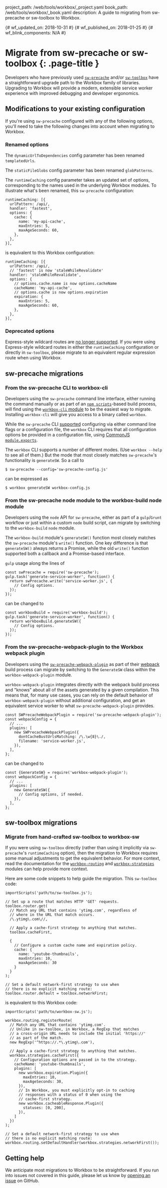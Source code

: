 project_path: /web/tools/workbox/_project.yaml
book_path: /web/tools/workbox/_book.yaml
description: A guide to migrating from sw-precache or sw-toolbox to Workbox.

{# wf_updated_on: 2018-10-31 #}
{# wf_published_on: 2018-01-25 #}
{# wf_blink_components: N/A #}

# Migrate from sw-precache or sw-toolbox {: .page-title }

Developers who have previously used [`sw-precache`](https://github.com/GoogleChromeLabs/sw-precache)
and/or [`sw-toolbox`](https://github.com/GoogleChromeLabs/sw-toolbox) have a straightforward upgrade
path to the Workbox family of libraries. Upgrading to Workbox will provide a modern, extensible
service worker experience with improved debugging and developer ergonomics.

## Modifications to your existing configuration

If you're using `sw-precache` configured with any of the following options, you'll need to take the
following changes into account when migrating to Workbox.

### Renamed options

The `dynamicUrlToDependencies` config parameter has been renamed `templatedUrls`.

The `staticFileGlobs` config parameter has been renamed `globPatterns`.

The `runtimeCaching` config parameter takes an updated set of options, corresponding to the names
used in the underlying Workbox modules. To illustrate what's been renamed, this `sw-precache`
configuration:

```
runtimeCaching: [{
  urlPattern: /api/,
  handler: 'fastest',
  options: {
    cache: {
      name: 'my-api-cache',
      maxEntries: 5,
      maxAgeSeconds: 60,
    },
  },
}],
```

is equivalent to this Workbox configuration:

```
runtimeCaching: [{
  urlPattern: /api/,
  // 'fastest' is now 'staleWhileRevalidate'
  handler: 'staleWhileRevalidate',
  options: {
    // options.cache.name is now options.cacheName
    cacheName: 'my-api-cache',
    // options.cache is now options.expiration
    expiration: {
      maxEntries: 5,
      maxAgeSeconds: 60,
    },
  },
}],
```

### Deprecated options

Express-style wildcard routes are [no longer
supported](https://github.com/GoogleChrome/workbox/issues/1012). If you were using Express-style
wildcard routes in either the `runtimeCaching` configuration or directly in `sw-toolbox`, please
migrate to an equivalent regular expression route when using Workbox.

## sw-precache migrations

### From the sw-precache CLI to workbox-cli

Developers using the `sw-precache` command line interface, either running the command manually or as
part of an [`npm scripts`](https://docs.npmjs.com/misc/scripts)-based build process, will find using
the [`workbox-cli` module](http://npmjs.com/package/workbox-cli) to be the easiest way to
migrate. Installing `workbox-cli` will give you access to a binary called `workbox`.

While the `sw-precache` CLI
[supported](https://github.com/GoogleChromeLabs/sw-precache#command-line-interface) configuring via
either command line flags or a configuration file, the `workbox` CLI requires that all configuration
options be provided in a configuration file, using [CommonJS
`module.exports`](https://nodejs.org/api/modules.html#modules_module_exports).

The `workbox` CLI supports a number of different modes. (Use `workbox --help` to see all of them.)
But the mode that most closely matches `sw-precache`'s functionality is `generateSW`. So a call to

```
$ sw-precache --config='sw-precache-config.js'
```

can be expressed as

```
$ workbox generateSW workbox-config.js
```

### From the sw-precache node module to the workbox-build node module

Developers using the `node` API for `sw-precache`, either as part of a `gulp`/`Grunt` workflow or
just within a custom `node` build script, can migrate by switching to the `workbox-build` `node`
module.

The `workbox-build` module's `generateSW()` function most closely matches the `sw-precache` module's
`write()` function. One key difference is that `generateSW()` always returns a Promise, while the
old `write()` function supported both a callback and a Promise-based interface.

`gulp` usage along the lines of

```
const swPrecache = require('sw-precache');
gulp.task('generate-service-worker', function() {
  return swPrecache.write('service-worker.js', {
    // Config options.
  });
});
```

can be changed to

```
const workboxBuild = require('workbox-build');
gulp.task('generate-service-worker', function() {
  return workboxBuild.generateSW({
    // Config options.
  });
});
```

### From the sw-precache-webpack-plugin to the Workbox webpack plugin

Developers using the
[`sw-precache-webpack-plugin`](https://www.npmjs.com/package/sw-precache-webpack-plugin) as part of
their [webpack](https://webpack.js.org/) build process can migrate by switching to the `GenerateSW`
class within the `workbox-webpack-plugin` module.

`workbox-webpack-plugin` integrates directly with the webpack build process and "knows" about all of
the assets generated by a given compilation. This means that, for many use cases, you can rely
on the default behavior of `workbox-webpack-plugin` without additional configuration, and get an
equivalent service worker to what `sw-precache-webpack-plugin` provides.

```
const SWPrecacheWebpackPlugin = require('sw-precache-webpack-plugin');
const webpackConfig = {
  // ...
  plugins: [
    new SWPrecacheWebpackPlugin({
      dontCacheBustUrlsMatching: /\.\w{8}\./,
      filename: 'service-worker.js',
    }),
  ],
};
```

can be changed to

```
const {GenerateSW} = require('workbox-webpack-plugin');
const webpackConfig = {
  // ...
  plugins: [
    new GenerateSW({
      // Config options, if needed.
    }),
  ],
};
```

## sw-toolbox migrations

### Migrate from hand-crafted sw-toolbox to workbox-sw

If you were using `sw-toolbox` directly (rather than using it implicitly via `sw-precache`'s
`runtimeCaching` option), then the migration to Workbox requires some manual adjustments to get the
equivalent behavior. For more context, read the documentation for the
[`workbox-routing`](/web/tools/workbox/modules/workbox-routing) and
[`workbox-strategies`](/web/tools/workbox/modules/workbox-strategies) modules can help provide more
context.

Here are some code snippets to help guide the migration. This `sw-toolbox` code:

```
importScripts('path/to/sw-toolbox.js');

// Set up a route that matches HTTP 'GET' requests.
toolbox.router.get(
  // Match any URL that contains 'ytimg.com', regardless of
  // where in the URL that match occurs.
  /\.ytimg\.com\//,

  // Apply a cache-first strategy to anything that matches.
  toolbox.cacheFirst,

  {
    // Configure a custom cache name and expiration policy.
    cache: {
      name: 'youtube-thumbnails',
      maxEntries: 10,
      maxAgeSeconds: 30
    }
  }
);

// Set a default network-first strategy to use when
// there is no explicit matching route:
toolbox.router.default = toolbox.networkFirst;
```

is equivalent to this Workbox code:

```
importScripts('path/to/workbox-sw.js');

workbox.routing.registerRoute(
  // Match any URL that contains 'ytimg.com'.
  // Unlike in sw-toolbox, in Workbox, a RegExp that matches
  // a cross-origin URL needs to include the initial 'https://'
  // as part of the match.
  new RegExp('^https://.*\.ytimg\.com'),

  // Apply a cache-first strategy to anything that matches.
  workbox.strategies.cacheFirst({
    // Configuration options are passed in to the strategy.
    cacheName: 'youtube-thumbnails',
    plugins: [
      new workbox.expiration.Plugin({
        maxEntries: 10,
        maxAgeSeconds: 30,
      }),
      // In Workbox, you must explicitly opt-in to caching
      // responses with a status of 0 when using the
      // cache-first strategy.
      new workbox.cacheableResponse.Plugin({
        statuses: [0, 200],
      }),
    ]
  })
);

// Set a default network-first strategy to use when
// there is no explicit matching route:
workbox.routing.setDefaultHandler(workbox.strategies.networkFirst());
```

## Getting help

We anticipate most migrations to Workbox to be straightforward. If you run into issues not covered
in this guide, please let us know by [opening an
issue](https://github.com/GoogleChrome/workbox/issues/new) on GitHub.
